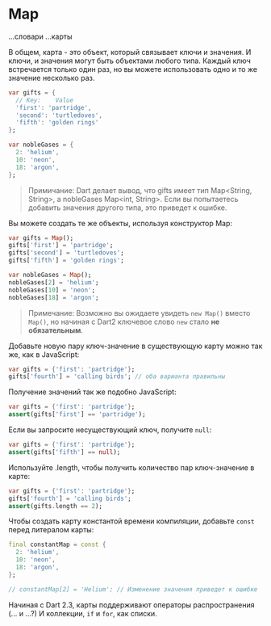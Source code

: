 # Map

...словари
...карты

В общем, карта - это объект, который связывает ключи и значения. И ключи, и значения могут быть объектами любого типа. Каждый ключ встречается только один раз, но вы можете использовать одно и то же значение несколько раз.

```dart
var gifts = {
  // Key:    Value
  'first': 'partridge',
  'second': 'turtledoves',
  'fifth': 'golden rings'
};

var nobleGases = {
  2: 'helium',
  10: 'neon',
  18: 'argon',
};
```

> Примичание: Dart делает вывод, что gifts имеет тип Map<String, String>,
а nobleGases Map<int, String>. Если вы попытаетесь добавить значения другого типа,
это приведет к ошибке.

Вы можете создать те же объекты, используя конструктор Map:

```dart
var gifts = Map();
gifts['first'] = 'partridge';
gifts['second'] = 'turtledoves';
gifts['fifth'] = 'golden rings';

var nobleGases = Map();
nobleGases[2] = 'helium';
nobleGases[10] = 'neon';
nobleGases[18] = 'argon';
```

>Примечание: Возможно вы ожидаете увидеть `new Map()` вместо `Map()`, но начиная
с Dart2 ключевое слово `new` стало **не обязательным**.

Добавьте новую пару ключ-значение в существующую карту можно так же, как в JavaScript:

```dart
var gifts = {'first': 'partridge'};
gifts['fourth'] = 'calling birds'; // оба варианта правильны
```

Получение значений так же подобно JavaScript:

```dart
var gifts = {'first': 'partridge'};
assert(gifts['first'] == 'partridge');
```

Если вы запросите несуществующий ключ, получите `null`:

```dart
var gifts = {'first': 'partridge'};
assert(gifts['fifth'] == null);
```

Используйте .length, чтобы получить количество пар ключ-значение в карте:

```dart
var gifts = {'first': 'partridge'};
gifts['fourth'] = 'calling birds';
assert(gifts.length == 2);
```

Чтобы создать карту константой времени компиляции, добавьте `const` перед литералом карты:

```dart
final constantMap = const {
  2: 'helium',
  10: 'neon',
  18: 'argon',
};

// constantMap[2] = 'Helium'; // Изменение значения приведет к ошибке
```

Начиная с Dart 2.3, карты поддерживают операторы распространения (... и ...?) И коллекции, `if` и `for`, как списки.
